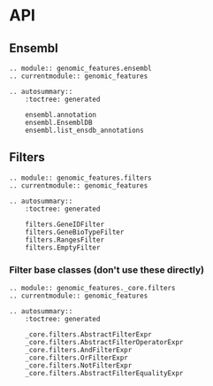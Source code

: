 # API

## Ensembl

```{eval-rst}
.. module:: genomic_features.ensembl
.. currentmodule:: genomic_features

.. autosummary::
    :toctree: generated

    ensembl.annotation
    ensembl.EnsemblDB
    ensembl.list_ensdb_annotations
```

## Filters

```{eval-rst}
.. module:: genomic_features.filters
.. currentmodule:: genomic_features

.. autosummary::
    :toctree: generated

    filters.GeneIDFilter
    filters.GeneBioTypeFilter
    filters.RangesFilter
    filters.EmptyFilter
```

### Filter base classes (don't use these directly)

```{eval-rst}
.. module:: genomic_features._core.filters
.. currentmodule:: genomic_features

.. autosummary::
    :toctree: generated

    _core.filters.AbstractFilterExpr
    _core.filters.AbstractFilterOperatorExpr
    _core.filters.AndFilterExpr
    _core.filters.OrFilterExpr
    _core.filters.NotFilterExpr
    _core.filters.AbstractFilterEqualityExpr
```
